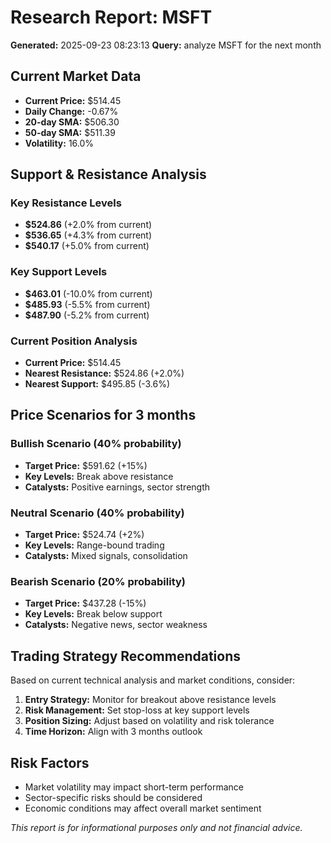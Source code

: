 
# Research Report: MSFT
**Generated:** 2025-09-23 08:23:13
**Query:** analyze MSFT for the next month

## Current Market Data
- **Current Price:** $514.45
- **Daily Change:** -0.67%
- **20-day SMA:** $506.30
- **50-day SMA:** $511.39
- **Volatility:** 16.0%

## Support & Resistance Analysis
### Key Resistance Levels
- **$524.86** (+2.0% from current)
- **$536.65** (+4.3% from current)
- **$540.17** (+5.0% from current)

### Key Support Levels
- **$463.01** (-10.0% from current)
- **$485.93** (-5.5% from current)
- **$487.90** (-5.2% from current)

### Current Position Analysis
- **Current Price:** $514.45
- **Nearest Resistance:** $524.86 (+2.0%)
- **Nearest Support:** $495.85 (-3.6%)


## Price Scenarios for 3 months

### Bullish Scenario (40% probability)
- **Target Price:** $591.62 (+15%)
- **Key Levels:** Break above resistance
- **Catalysts:** Positive earnings, sector strength

### Neutral Scenario (40% probability)
- **Target Price:** $524.74 (+2%)
- **Key Levels:** Range-bound trading
- **Catalysts:** Mixed signals, consolidation

### Bearish Scenario (20% probability)
- **Target Price:** $437.28 (-15%)
- **Key Levels:** Break below support
- **Catalysts:** Negative news, sector weakness


## Trading Strategy Recommendations
Based on current technical analysis and market conditions, consider:

1. **Entry Strategy:** Monitor for breakout above resistance levels
2. **Risk Management:** Set stop-loss at key support levels
3. **Position Sizing:** Adjust based on volatility and risk tolerance
4. **Time Horizon:** Align with 3 months outlook

## Risk Factors
- Market volatility may impact short-term performance
- Sector-specific risks should be considered
- Economic conditions may affect overall market sentiment

*This report is for informational purposes only and not financial advice.*
